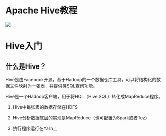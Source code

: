 # Apache Hive教程
![](https://programtalk-1256529903.cos.ap-beijing.myqcloud.com/202302241400529.png)

# Hive入门
## 什么是Hive？
Hive是由Facebook开源，基于Hadoop的一个数据仓库工具，可以将结构化的数据文件映射为一张表，并提供类SQL查询功能。



Hive是一个Hadoop客户端，用于将HQL（Hive SQL）转化成MapReduce程序。

1. Hive中每张表的数据存储在HDFS

2. Hive分析数据底层的实现是MapReduce（也可配置为Spark或者Tez）

3. 执行程序运行在Yarn上

